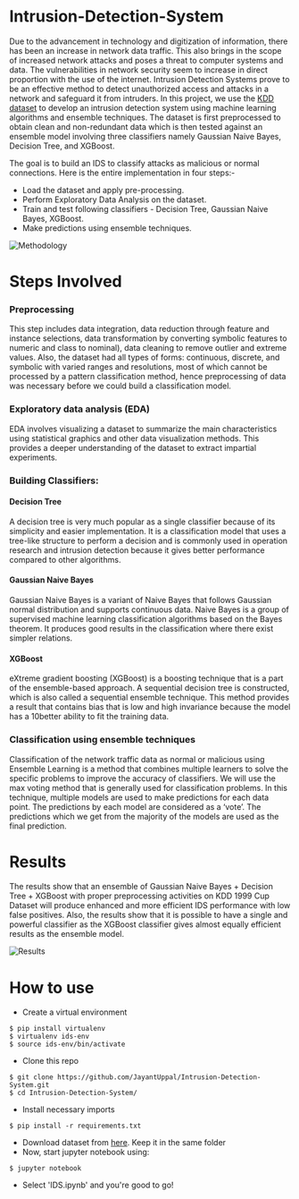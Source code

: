 # Intrusion-Detection-System
Due to the advancement in technology and digitization of information, there has been an increase in network data traffic. This also brings in the scope of increased network attacks and poses a threat to computer systems and data. The vulnerabilities in network security seem to increase in direct proportion with the use of the internet. Intrusion Detection Systems prove to be an effective method to detect unauthorized access and attacks in a network and safeguard it from intruders. In this project, we use the [KDD dataset](http://kdd.ics.uci.edu/databases/kddcup99/kddcup99.html) to develop an intrusion detection system using machine learning algorithms and ensemble techniques. The dataset is first preprocessed to obtain clean and non-redundant data which is then tested against an ensemble model involving three classifiers namely Gaussian Naive Bayes, Decision Tree, and XGBoost.

The goal is to build an IDS to classify attacks as malicious or normal connections. Here is the entire implementation in four steps:- 
- Load the dataset and apply pre-processing.
- Perform Exploratory Data Analysis on the dataset.
- Train and test following classifiers - Decision Tree, Gaussian Naive Bayes, XGBoost.
- Make predictions using ensemble techniques.

![Methodology](https://user-images.githubusercontent.com/47852407/118237126-901f1080-b4b4-11eb-8ddd-a00945caa5e8.png)

# Steps Involved

### Preprocessing
This step includes data integration, data reduction through feature and instance selections, data transformation by converting symbolic features to numeric and class to nominal), data cleaning to remove outlier and extreme values. Also, the dataset had all types of forms: continuous, discrete, and symbolic with varied
ranges and resolutions, most of which cannot be processed by a pattern classification method, hence preprocessing of data was necessary before we could build a classification model.

### Exploratory data analysis (EDA)
EDA involves visualizing a dataset to summarize the main characteristics using statistical graphics and other data visualization methods. This provides a deeper understanding of the dataset to extract impartial experiments.

### Building Classifiers:
#### Decision Tree
A decision tree is very much popular as a single classifier because
of its simplicity and easier implementation. It is a classification model that uses a
tree-like structure to perform a decision and is commonly used in operation
research and intrusion detection because it gives better performance compared to
other algorithms.

#### Gaussian Naive Bayes
Gaussian Naive Bayes is a variant of Naive Bayes that
follows Gaussian normal distribution and supports continuous data. Naive Bayes
is a group of supervised machine learning classification algorithms based on the
Bayes theorem. It produces good results in the classification where there exist
simpler relations.

#### XGBoost
eXtreme gradient boosting (XGBoost) is a boosting technique that is a
part of the ensemble-based approach. A sequential decision tree is constructed,
which is also called a sequential ensemble technique. This method provides a
result that contains bias that is low and high invariance because the model has a
10better ability to fit the training data.

### Classification using ensemble techniques
Classification of the network traffic data as
normal or malicious using Ensemble Learning is a method that combines multiple
learners to solve the specific problems to improve the accuracy of classifiers. We will
use the max voting method that is generally used for classification problems. In this
technique, multiple models are used to make predictions for each data point. The
predictions by each model are considered as a ‘vote’. The predictions which we get from
the majority of the models are used as the final prediction.

# Results
The results show that an ensemble of Gaussian Naive Bayes + Decision
Tree + XGBoost with proper preprocessing activities on KDD 1999 Cup Dataset will
produce enhanced and more efficient IDS performance with low false positives. Also, the
results show that it is possible to have a single and powerful classifier as the XGBoost
classifier gives almost equally efficient results as the ensemble model.

![Results](https://user-images.githubusercontent.com/47852407/118238271-ed679180-b4b5-11eb-893c-f818fdd33655.png)

# How to use

- Create a virtual environment
```
$ pip install virtualenv
$ virtualenv ids-env
$ source ids-env/bin/activate
```
- Clone this repo
```
$ git clone https://github.com/JayantUppal/Intrusion-Detection-System.git
$ cd Intrusion-Detection-System/
```
- Install necessary imports
```
$ pip install -r requirements.txt
```
- Download dataset from [here](http://kdd.ics.uci.edu/databases/kddcup99/kddcup.data_10_percent.gz). Keep it in the same folder
- Now, start jupyter notebook using:
```
$ jupyter notebook
```
- Select 'IDS.ipynb' and you're good to go!
